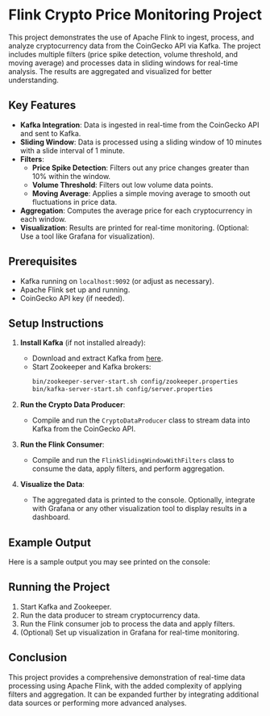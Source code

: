 # Flink Crypto Price Monitoring Project

This project demonstrates the use of Apache Flink to ingest, process, and analyze cryptocurrency data from the CoinGecko API via Kafka. The project includes multiple filters (price spike detection, volume threshold, and moving average) and processes data in sliding windows for real-time analysis. The results are aggregated and visualized for better understanding.

## Key Features

- **Kafka Integration**: Data is ingested in real-time from the CoinGecko API and sent to Kafka.
- **Sliding Window**: Data is processed using a sliding window of 10 minutes with a slide interval of 1 minute.
- **Filters**:
    - **Price Spike Detection**: Filters out any price changes greater than 10% within the window.
    - **Volume Threshold**: Filters out low volume data points.
    - **Moving Average**: Applies a simple moving average to smooth out fluctuations in price data.
- **Aggregation**: Computes the average price for each cryptocurrency in each window.
- **Visualization**: Results are printed for real-time monitoring. (Optional: Use a tool like Grafana for visualization).

## Prerequisites

- Kafka running on `localhost:9092` (or adjust as necessary).
- Apache Flink set up and running.
- CoinGecko API key (if needed).

## Setup Instructions

1. **Install Kafka** (if not installed already):
    - Download and extract Kafka from [here](https://kafka.apache.org/downloads).
    - Start Zookeeper and Kafka brokers:
      ```bash
      bin/zookeeper-server-start.sh config/zookeeper.properties
      bin/kafka-server-start.sh config/server.properties
      ```

2. **Run the Crypto Data Producer**:
    - Compile and run the `CryptoDataProducer` class to stream data into Kafka from the CoinGecko API.

3. **Run the Flink Consumer**:
    - Compile and run the `FlinkSlidingWindowWithFilters` class to consume the data, apply filters, and perform aggregation.

4. **Visualize the Data**:
    - The aggregated data is printed to the console. Optionally, integrate with Grafana or any other visualization tool to display results in a dashboard.

## Example Output

Here is a sample output you may see printed on the console:

## Running the Project

1. Start Kafka and Zookeeper.
2. Run the data producer to stream cryptocurrency data.
3. Run the Flink consumer job to process the data and apply filters.
4. (Optional) Set up visualization in Grafana for real-time monitoring.

## Conclusion

This project provides a comprehensive demonstration of real-time data processing using Apache Flink, with the added complexity of applying filters and aggregation. It can be expanded further by integrating additional data sources or performing more advanced analyses.
